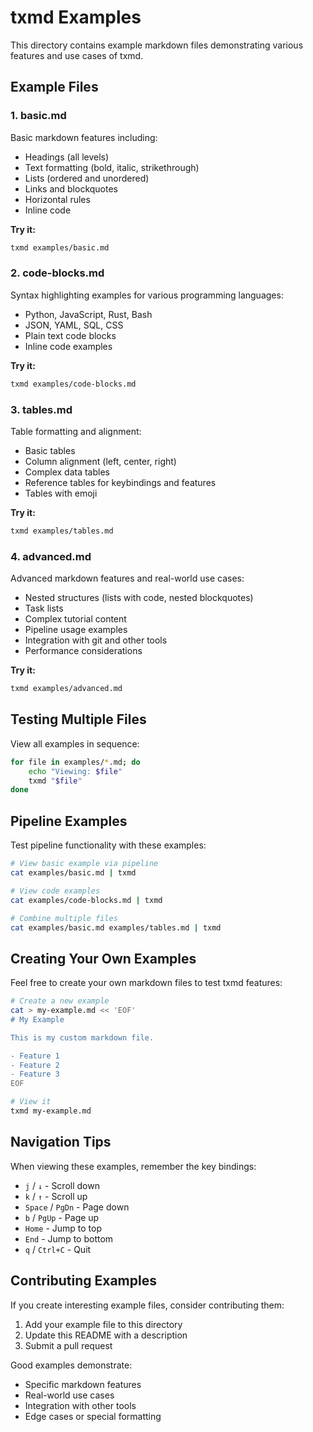 # txmd Examples

This directory contains example markdown files demonstrating various features and use cases of txmd.

## Example Files

### 1. basic.md
Basic markdown features including:
- Headings (all levels)
- Text formatting (bold, italic, strikethrough)
- Lists (ordered and unordered)
- Links and blockquotes
- Horizontal rules
- Inline code

**Try it:**
```bash
txmd examples/basic.md
```

### 2. code-blocks.md
Syntax highlighting examples for various programming languages:
- Python, JavaScript, Rust, Bash
- JSON, YAML, SQL, CSS
- Plain text code blocks
- Inline code examples

**Try it:**
```bash
txmd examples/code-blocks.md
```

### 3. tables.md
Table formatting and alignment:
- Basic tables
- Column alignment (left, center, right)
- Complex data tables
- Reference tables for keybindings and features
- Tables with emoji

**Try it:**
```bash
txmd examples/tables.md
```

### 4. advanced.md
Advanced markdown features and real-world use cases:
- Nested structures (lists with code, nested blockquotes)
- Task lists
- Complex tutorial content
- Pipeline usage examples
- Integration with git and other tools
- Performance considerations

**Try it:**
```bash
txmd examples/advanced.md
```

## Testing Multiple Files

View all examples in sequence:

```bash
for file in examples/*.md; do
    echo "Viewing: $file"
    txmd "$file"
done
```

## Pipeline Examples

Test pipeline functionality with these examples:

```bash
# View basic example via pipeline
cat examples/basic.md | txmd

# View code examples
cat examples/code-blocks.md | txmd

# Combine multiple files
cat examples/basic.md examples/tables.md | txmd
```

## Creating Your Own Examples

Feel free to create your own markdown files to test txmd features:

```bash
# Create a new example
cat > my-example.md << 'EOF'
# My Example

This is my custom markdown file.

- Feature 1
- Feature 2
- Feature 3
EOF

# View it
txmd my-example.md
```

## Navigation Tips

When viewing these examples, remember the key bindings:

- `j` / `↓` - Scroll down
- `k` / `↑` - Scroll up
- `Space` / `PgDn` - Page down
- `b` / `PgUp` - Page up
- `Home` - Jump to top
- `End` - Jump to bottom
- `q` / `Ctrl+C` - Quit

## Contributing Examples

If you create interesting example files, consider contributing them:

1. Add your example file to this directory
2. Update this README with a description
3. Submit a pull request

Good examples demonstrate:
- Specific markdown features
- Real-world use cases
- Integration with other tools
- Edge cases or special formatting
